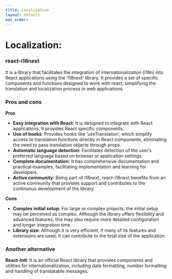 ```yaml
---
title: Localization
layout: default
nav_order:
---
```


# Localization:

### react-i18next

It is a library that facilitates the integration of internationalization (i18n) into React applications using the ‘I18next’ library.
It provides a set of specific components and functions designed to work with react, simplifying the translation and localization process in web applications.

### Pros and cons

**Pros**

- **Easy integration with React**: It is designed to integrate with React applications. It provides React specific components.
- **Use of hooks**: Provides hooks like ‘useTranslation’, which simplify access to translation functions directly in React components, eliminating the need to pass translation objects through props.
- **Automatic language detection**: Facilitates detection of the user’s preferred language based on browser or application settings.
- **Complete documentation**: It has comprehensive documentation and practical examples, facilitating implementation and learning for developers.
- **Active community**: Being part of I18next, react-i18next benefits from an active community that provides support and contributes to the continuous development of the library.

**Cons**

- **Complex initial setup**: For large or complex projects, the initial setup may be perceived as complex. Although the library offers flexibility and advanced features, this may also require more detailed configuration and longer integration time.
- **Library size**: Although it is very efficient, if many of its features and extensions are used, it can contribute to the total size of the application.

### Another alternative

**React-Intl**: It is an official React library that provides components and utilities for internationalization, including date formatting, number formatting and handling of translatable messages.
